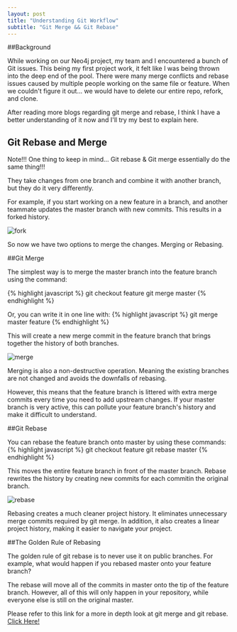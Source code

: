 ```yaml
---
layout: post
title: "Understanding Git Workflow"
subtitle: "Git Merge && Git Rebase"
---
```


##Background
<p>While working on our Neo4j project, my team and I encountered a bunch of Git issues. This being my first project work, it felt like I was being thrown into the deep end of the pool. There were many merge conflicts and rebase issues caused by multiple people working on the same file or feature. When we couldn't figure it out... we would have to delete our entire repo, refork, and clone.</p>

<p>After reading more blogs regarding git merge and rebase, I think I have a better understanding of it now and I'll try my best to explain here.</p>

## Git Rebase and Merge
<p>Note!!! One thing to keep in mind... Git rebase & Git merge essentially do the same thing!!!</p>

<p>They take changes from one branch and combine it with another branch, but they do it very differently.</p>

<p>For example, if you start working on a new feature in a branch, and another teammate updates the master branch with new commits. This results in a forked history.</p>

<img src="{{ site.baseurl }}/img/git-merge-01.jpg" alt="fork">

<p>So now we have two options to merge the changes. Merging or Rebasing.</p>

##Git Merge
<p>The simplest way is to merge the master branch into the feature branch using the command:</p>

{% highlight javascript %}
git checkout feature
git merge master
{% endhighlight %}

Or, you can write it in one line with:
{% highlight javascript %}
git merge master feature
{% endhighlight %}

<p>This will create a new merge commit in the feature branch that brings together the history of both branches.</p>

<img src="{{ site.baseurl }}/img/git-merge-02.jpg" alt="merge">

<p>Merging is also a non-destructive operation. Meaning the existing branches are not changed and avoids the downfalls of rebasing.</p>

<p>However, this means that the feature branch is littered with extra merge commits every time you need to add upstream changes. If your master branch is very active, this can pollute your feature branch's history and make it difficult to understand.</p>

##Git Rebase
<p>You can rebase the feature branch onto master by using these commands:
{% highlight javascript %}
git checkout feature
git rebase master
{% endhighlight %}

This moves the entire feature branch in front of the master branch. Rebase rewrites the history by creating new commits for each commitin the original branch.</p>

<img src="{{ site.baseurl }}/img/git-merge-03.jpg" alt="rebase">

<p>Rebasing creates a much cleaner project history. It eliminates unnecessary merge commits required by git merge. In addition, it also creates a linear project history, making it easier to navigate your project.</p>

##The Golden Rule of Rebasing
<p>The golden rule of git rebase is to never use it on public branches. For example, what would happen if you rebased master onto your feature branch?</p>

<p>The rebase will move all of the commits in master onto the tip of the feature branch. However, all of this will only happen in your repository, while everyone else is still on the original master.</p>

<p>Please refer to this link for a more in depth look at git merge and git rebase. <a href="https://www.atlassian.com/git/tutorials/merging-vs-rebasing/workflow-walkthrough">Click Here!</a></p>


